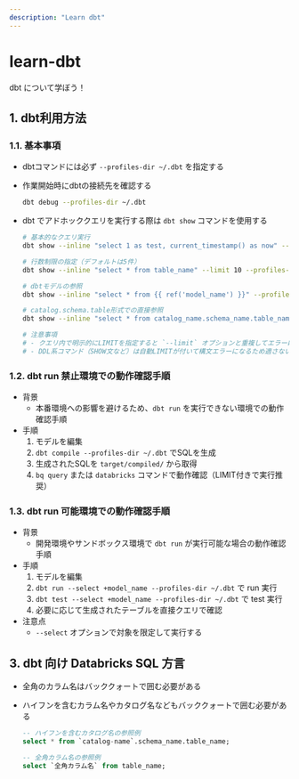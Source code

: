 ```yaml
---
description: "Learn dbt"
---
```


# learn-dbt

dbt について学ぼう！

## 1. dbt利用方法

### 1.1. 基本事項

- dbtコマンドには必ず `--profiles-dir ~/.dbt` を指定する
- 作業開始時にdbtの接続先を確認する

    ```sh
    dbt debug --profiles-dir ~/.dbt
    ```

- dbt でアドホッククエリを実行する際は `dbt show` コマンドを使用する

    ```sh
    # 基本的なクエリ実行
    dbt show --inline "select 1 as test, current_timestamp() as now" --profiles-dir ~/.dbt

    # 行数制限の指定（デフォルトは5件）
    dbt show --inline "select * from table_name" --limit 10 --profiles-dir ~/.dbt

    # dbtモデルの参照
    dbt show --inline "select * from {{ ref('model_name') }}" --profiles-dir ~/.dbt

    # catalog.schema.table形式での直接参照
    dbt show --inline "select * from catalog_name.schema_name.table_name" --limit 3 --profiles-dir ~/.dbt

    # 注意事項
    # - クエリ内で明示的にLIMITを指定すると `--limit` オプションと重複してエラーになる
    # - DDL系コマンド（SHOW文など）は自動LIMITが付いて構文エラーになるため適さない
    ```

### 1.2. dbt run 禁止環境での動作確認手順

- 背景
    - 本番環境への影響を避けるため、`dbt run` を実行できない環境での動作確認手順
- 手順
    1. モデルを編集
    2. `dbt compile --profiles-dir ~/.dbt` でSQLを生成
    3. 生成されたSQLを `target/compiled/` から取得
    4. `bq query` または `databricks` コマンドで動作確認（LIMIT付きで実行推奨）

### 1.3. dbt run 可能環境での動作確認手順

- 背景
    - 開発環境やサンドボックス環境で `dbt run` が実行可能な場合の動作確認手順
- 手順
    1. モデルを編集
    2. `dbt run --select +model_name --profiles-dir ~/.dbt` で run 実行
    3. `dbt test --select +model_name --profiles-dir ~/.dbt` で test 実行
    4. 必要に応じて生成されたテーブルを直接クエリで確認
- 注意点
    - `--select` オプションで対象を限定して実行する

## 3. dbt 向け Databricks SQL 方言

- 全角のカラム名はバッククォートで囲む必要がある
- ハイフンを含むカラム名やカタログ名などもバッククォートで囲む必要がある

    ```sql
    -- ハイフンを含むカタログ名の参照例
    select * from `catalog-name`.schema_name.table_name;

    -- 全角カラム名の参照例
    select `全角カラム名` from table_name;
    ```
